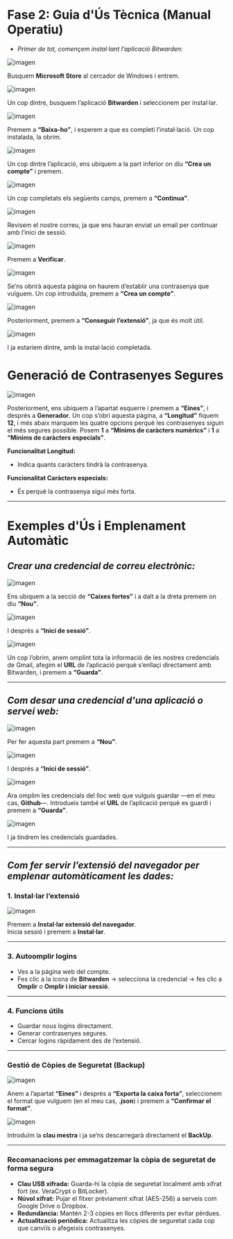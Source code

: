 # Fase 2: Guia d'Ús Tècnica (Manual Operatiu)

- *Primer de tot, començem instal·lant l’aplicació Bitwarden:*

![imagen](img/imagen1.png)

Busquem **Microsoft Store** al cercador de Windows i entrem.

![imagen](img/imagen2.png)

Un cop dintre, busquem l’aplicació **Bitwarden** i seleccionem per instal·lar.

![imagen](img/imagen3.png)

Premem a **“Baixa-ho”**, i esperem a que es completi l’instal·lació. Un cop instalada, la obrim.

![imagen](img/imagen4.png)

Un cop dintre l’aplicació, ens ubiquem a la part inferior on diu **“Crea un compte”** i premem.

![imagen](img/imagen5.png)

Un cop completats els següents camps, premem a **“Continua”**.

![imagen](img/imagen6.png)

Revisem el nostre correu, ja que ens hauran enviat un email per continuar amb l’inici de sessió.

![imagen](img/imagen7.png)

Premem a **Verificar**.

![imagen](img/imagen8.png)

Se’ns obrirà aquesta pàgina on haurem d’establir una contrasenya que vulguem. Un cop introduïda, premem a **“Crea un compte”**.

![imagen](img/imagen9.png)

Posteriorment, premem a **“Conseguir l’extensió”**, ja que és molt útil.

![imagen](img/imagen10.png)

I ja estaríem dintre, amb la instal·lació completada.


# Generació de Contrasenyes Segures

![imagen](img/imagen11.png)

Posteriorment, ens ubiquem a l’apartat esquerre i premem a **“Eines”**, i després a **Generador**. Un cop s’obri aquesta pàgina, a **“Longitud”** fiquem **12**, i més abaix marquem les quatre opcions perquè les contrasenyes siguin el més segures possible. Posem **1** a **“Mínims de caràcters numèrics”** i **1** a **“Mínims de caràcters especials”**.

**Funcionalitat Longitud:**  
- Indica quants caràcters tindrà la contrasenya.

**Funcionalitat Caràcters especials:**  
- És perquè la contrasenya sigui més forta.

---

# Exemples d'Ús i Emplenament Automàtic

## *Crear una credencial de correu electrònic:*

![imagen](img/imagen12.png)

Ens ubiquem a la secció de **“Caixes fortes”** i a dalt a la dreta premem on diu **“Nou”**.

![imagen](img/imagen13.png)

I després a **“Inici de sessió”**.

![imagen](img/imagen14.png)

Un cop l’obrim, anem omplint tota la informació de les nostres credencials de Gmail, afegim el **URL** de l’aplicació perquè s’enllaçi directament amb Bitwarden, i premem a **“Guarda”**.

---

## *Com desar una credencial d'una aplicació o servei web:*

![imagen](img/imagen12.png)

Per fer aquesta part premem a **“Nou”**.

![imagen](img/imagen13.png)

I després a **“Inici de sessió”**.

![imagen](img/imagen15.png)

Ara omplim les credencials del lloc web que vulguis guardar —en el meu cas, **Github**—. Introdueix també el **URL** de l’aplicació perquè es guardi i premem a **“Guarda”**.

![imagen](img/imagen17.png)

I ja tindrem les credencials guardades.

---

## *Com fer servir l’extensió del navegador per emplenar automàticament les dades:*

### 1. Instal·lar l’extensió

![imagen](img/imagen16.png)

Premem a **Instal·lar extensió del navegador**.  
Inicia sessió i premem a **Instal·lar**.

---

### 3. Autoomplir logins

- Ves a la pàgina web del compte.  
- Fes clic a la icona de **Bitwarden** → selecciona la credencial → fes clic a **Omplir** o **Omplir i iniciar sessió**.

---

### 4. Funcions útils

- Guardar nous logins directament.  
- Generar contrasenyes segures.  
- Cercar logins ràpidament des de l’extensió.

---

### Gestió de Còpies de Seguretat (Backup)

![imagen](img/imagen18.png)

Anem a l’apartat **“Eines”** i després a **“Exporta la caixa forta”**, seleccionem el format que vulguem (en el meu cas, **.json**) i premem a **“Confirmar el format”**.

![imagen](img/imagen19.png)

Introduïm la **clau mestra** i ja se’ns descarregarà directament el **BackUp**.

---

### Recomanacions per emmagatzemar la còpia de seguretat de forma segura

- **Clau USB xifrada:** Guarda-hi la còpia de seguretat localment amb xifrat fort (ex. VeraCrypt o BitLocker).  
- **Núvol xifrat:** Pujar el fitxer prèviament xifrat (AES-256) a serveis com Google Drive o Dropbox.  
- **Redundància:** Mantén 2-3 còpies en llocs diferents per evitar pèrdues.  
- **Actualització periòdica:** Actualitza les còpies de seguretat cada cop que canviïs o afegeixis contrasenyes.

